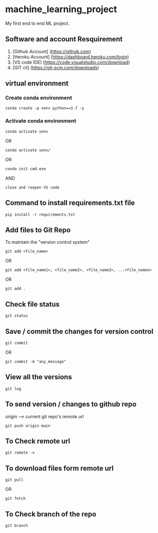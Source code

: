 # machine_learning_project
My first end to end ML project.

## Software and account Resquirement
1. [Github Account] (https://github.com)
2. [Heroku Account] (https://dashboard.heroku.com/login)
3. [VS code IDE] (https://code.visualstudio.com/download)
4. [GIT cli] (https://git-scm.com/downloads)
 
## virtual environment
### Create conda environment 
```
conda create -p venv python==3.7 -y
```

### Activate conda environment
```
conda activate venv
```
OR
```
conda activate venv/
```
OR
```
conda init cmd.exe
```
AND
```
close and reopen VS code
```

## Command to install requirements.txt file
```
pip install -r requirements.txt
```  

## Add files to Git Repo
To maintain the "version control system"
```
git add <file_name>
```
OR
```
git add <file_name1>, <file_name2>, <file_name3>, ...<file_namen>
```
OR
```
git add .
```

## Check file status
```
git status
```
## Save / commit the changes for version control 
```
git commit
```
OR 
```
git commit -m "any_message"
```

## View all the versions
```
git log
```

## To send version / changes to github repo
origin --> current git repo's remote url
```
git push origin main
```

## To Check remote url
```
git remote -v
```

## To download files form remote url
```
git pull
```
OR
```
git fetch
```

## To Check branch of the repo
```
git branch
```